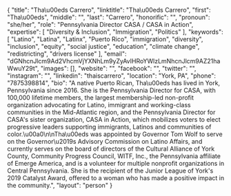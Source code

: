 {
  "title": "Tha\u00eds Carrero",
  "linktitle": "Tha\u00eds Carrero",
  "first": "Tha\u00eds",
  "middle": "",
  "last": "Carrero",
  "honorific": "",
  "pronoun": "she/her",
  "role": "Pennsylvania Director CASA / CASA in Action",
  "expertise": [
    "Diversity & Inclusion",
    "Immigration",
    "Politics"
  ],
  "keywords": [
    "Latino",
    "Latina",
    "Latinx",
    "Puerto Rico",
    "immigration",
    "diversity",
    "inclusion",
    "equity",
    "social justice",
    "education",
    "climate change",
    "redistricting",
    "drivers license"
  ],
  "email": "dGNhcnJlcm9Ad2VhcmVjYXNhLm9yZyAvIHRoYWlzLmNhcnJlcm9AZ21haWwuY29t",
  "images": [],
  "website": "",
  "facebook": "",
  "twitter": "",
  "instagram": "",
  "linkedin": "thaiscarrero",
  "location": "York, PA",
  "phone": "7875398814",
  "bio": "A native Puerto Rican, Tha\u00eds has lived in York, Pennsylvania since 2016. She is the Pennsylvania Director for CASA, with 100,000 lifetime members, the largest membership-led non-profit organization advocating for Latino, immigrant and working-class communities in the Mid-Atlantic region, and the Pennsylvania Director for CASA's sister organization, CASA in Action, which mobilizes voters to elect progressive leaders supporting immigrants, Latinos and communities of color.\u00a0\n\nTha\u00eds was appointed by Governor Tom Wolf to serve on the Governor\u2019s Advisory Commission on Latino Affairs, and currently serves on the board of directors of the Cultural Alliance of York County, Community Progress Council, WITF, Inc., the Pennsylvania affiliate of Emerge America, and is a volunteer for multiple nonprofit organizations in Central Pennsylvania. She is the recipient of the Junior League of York's 2019 Catalyst Award, offered to a woman who has made a positive impact in the community.",
  "layout": "person"
}